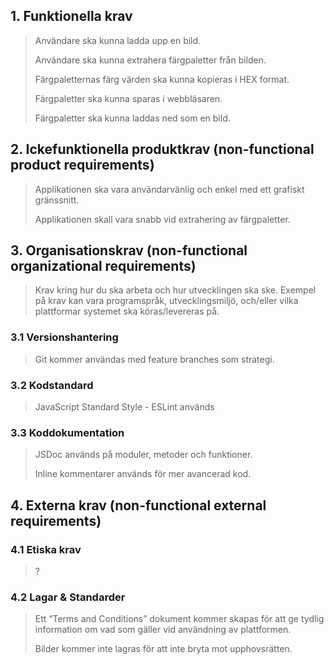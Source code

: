## 1\. Funktionella krav

> Användare ska kunna ladda upp en bild.
>
> Användare ska kunna extrahera färgpaletter från bilden.
>
> Färgpaletternas färg värden ska kunna kopieras i HEX format.
>
> Färgpaletter ska kunna sparas i webbläsaren.
>
> Färgpaletter ska kunna laddas ned som en bild.



## 2\. Ickefunktionella produktkrav (non-functional product requirements)

> Applikationen ska vara användarvänlig och enkel med ett grafiskt gränssnitt.
>
> Applikationen skall vara snabb vid extrahering av färgpaletter.

## 3\. Organisationskrav (non-functional organizational requirements)

> Krav kring hur du ska arbeta och hur utvecklingen ska ske. Exempel på krav kan vara programspråk, utvecklingsmiljö, och/eller vilka plattformar systemet ska köras/levereras på.

### 3.1 Versionshantering

> Git kommer användas med feature branches som strategi.

### 3.2 Kodstandard

> JavaScript Standard Style - ESLint används

### 3.3 Koddokumentation

> JSDoc används på moduler, metoder och funktioner.
>
> Inline kommentarer används för mer avancerad kod.
>

## 4\. Externa krav (non-functional external requirements)

### 4.1 Etiska krav

> ?

### 4.2 Lagar & Standarder

>
> Ett “Terms and Conditions” dokument kommer skapas för att ge tydlig information om vad som gäller vid användning av plattformen.
> 
> Bilder kommer inte lagras för att inte bryta mot upphovsrätten.